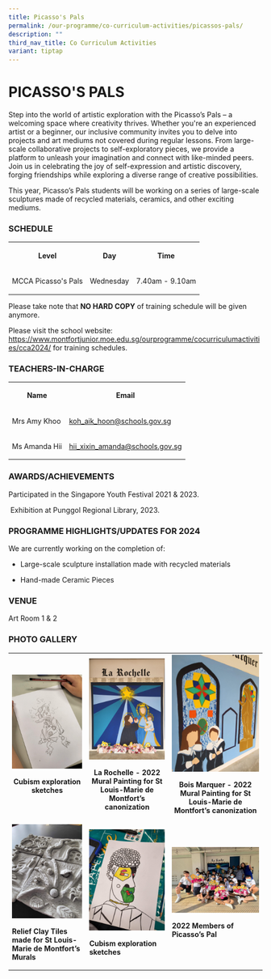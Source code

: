 ```yaml
---
title: Picasso's Pals
permalink: /our-programme/co-curriculum-activities/picassos-pals/
description: ""
third_nav_title: Co Curriculum Activities
variant: tiptap
---
```

<h1><strong>PICASSO'S PALS</strong></h1><p>Step into the world of artistic exploration with the Picasso’s Pals – a welcoming space where creativity thrives. Whether you're an experienced artist or a beginner, our inclusive community invites you to delve into projects and art mediums not covered during regular lessons. From large-scale collaborative projects to self-exploratory pieces, we provide a platform to unleash your imagination and connect with like-minded peers. Join us in celebrating the joy of self-expression and artistic discovery, forging friendships while exploring a diverse range of creative possibilities.</p><p>This year, Picasso’s Pals students will be working on a series of large-scale sculptures made of recycled materials, ceramics, and other exciting mediums.</p><h3>SCHEDULE</h3><table><tbody><tr><th rowspan="1" colspan="1"><p>Level</p></th><th rowspan="1" colspan="1"><p>Day</p></th><th rowspan="1" colspan="1"><p>Time</p></th></tr><tr><td rowspan="1" colspan="1"><p>MCCA Picasso's Pals</p></td><td rowspan="1" colspan="1"><p>Wednesday</p></td><td rowspan="1" colspan="1"><p>7.40am - 9.10am</p></td></tr></tbody></table><p> Please take note that&nbsp;<strong>NO HARD COPY</strong>&nbsp;of training schedule will be given anymore.</p><p>Please visit the school website: <a href="https://www.montfortjunior.moe.edu.sg/ourprogramme/cocurriculumactivities/cca2024/" rel="noopener noreferrer nofollow" target="_blank">https://www.montfortjunior.moe.edu.sg/ourprogramme/cocurriculumactivities/cca2024/</a> for training schedules.</p><h3>TEACHERS-IN-CHARGE</h3><table><tbody><tr><th rowspan="1" colspan="1"><p>Name</p></th><th rowspan="1" colspan="1"><p>Email</p></th></tr><tr><td rowspan="1" colspan="1"><p>Mrs Amy Khoo</p></td><td rowspan="1" colspan="1"><p><a href="koh_aik_hoon@schools.gov.sg" rel="noopener noreferrer nofollow" target="_blank">koh_aik_hoon@schools.gov.sg</a></p></td></tr><tr><td rowspan="1" colspan="1"><p>Ms Amanda Hii</p></td><td rowspan="1" colspan="1"><p><a href="hii_xixin_amanda@schools.gov.sg" rel="noopener noreferrer nofollow" target="_blank">hii_xixin_amanda@schools.gov.sg</a></p></td></tr></tbody></table><h3>AWARDS/ACHIEVEMENTS</h3><p>Participated in the Singapore Youth Festival 2021 &amp; 2023.</p><p>&nbsp;Exhibition at Punggol Regional Library, 2023.</p><h3>PROGRAMME HIGHLIGHTS/UPDATES FOR 2024</h3><p>We are currently working on the completion of:</p><ul data-tight="true" class="tight"><li><p>Large-scale sculpture installation made with recycled materials</p></li><li><p>Hand-made Ceramic Pieces</p></li></ul><h3>VENUE</h3><p>Art Room 1 &amp; 2</p><h3>PHOTO GALLERY</h3><table><tbody><tr><th rowspan="1" colspan="1"><div class="isomer-image-wrapper"><img style="width: 100%" height="auto" width="100%" alt="" src="/images/CCA/Picasso's%20Pals/Frustrated.jpg"></div><p>Cubism exploration sketches</p></th><th rowspan="1" colspan="1"><div class="isomer-image-wrapper"><img style="width: 100%" height="auto" width="100%" alt="" src="/images/CCA/Picasso's%20Pals/Mural%201.jpg"></div><p>La Rochelle - 2022 Mural Painting for St Louis-Marie de Montfort’s canonization</p></th><th rowspan="1" colspan="1"><div class="isomer-image-wrapper"><img style="width: 100%" height="auto" width="100%" alt="" src="/images/CCA/Picasso's%20Pals/Mural%202.jpg"></div><p>Bois Marquer - 2022 Mural Painting for St Louis-Marie de Montfort’s canonization</p></th></tr><tr><td rowspan="1" colspan="1"><div class="isomer-image-wrapper"><img style="width: 100%" height="auto" width="100%" alt="" src="/images/CCA/Picasso's%20Pals/Nice%20work.jpg"></div><p><strong>Relief Clay Tiles made for St Louis-Marie de Montfort’s Murals</strong></p></td><td rowspan="1" colspan="1"><div class="isomer-image-wrapper"><img style="width: 100%" height="auto" width="100%" alt="" src="/images/CCA/Picasso's%20Pals/Smiling.jpg"></div><p><strong>Cubism exploration sketches</strong></p></td><td rowspan="1" colspan="1"><div class="isomer-image-wrapper"><img style="width: 100%" height="auto" width="100%" alt="" src="/images/CCA/Picasso's%20Pals/We%20did%20it.jpg"></div><p><strong>2022 Members of Picasso’s Pal</strong></p></td></tr></tbody></table><p></p>